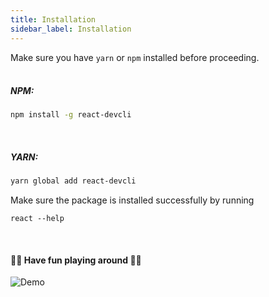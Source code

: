 ```yaml
---
title: Installation
sidebar_label: Installation
---
```


Make sure you have `yarn` or `npm` installed before proceeding.
<br/><br/>

##### NPM:

```bash
npm install -g react-devcli
```

<br/>

##### YARN:

```bash
yarn global add react-devcli
```

Make sure the package is installed successfully by running

`react --help`

<br/>

#### 🚀🚀 Have fun playing around 🚀🚀
![Demo](https://cdn.rawgit.com/steevehook/react-devcli/597a24dc/icons/demo.gif)
